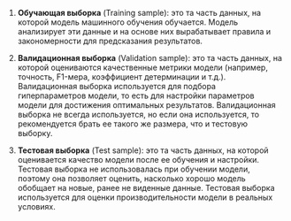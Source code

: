 1. **Обучающая выборка** (Training sample): это та часть данных, на которой модель машинного обучения обучается. Модель анализирует эти данные и на основе них вырабатывает правила и закономерности для предсказания результатов.
    
2. **Валидационная выборка** (Validation sample): это та часть данных, на которой оцениваются качественные метрики модели (например, точность, F1-мера, коэффициент детерминации и т.д.). Валидационная выборка используется для подбора гиперпараметров модели, то есть для настройки параметров модели для достижения оптимальных результатов. Валидационная выборка не всегда используется, но если она используется, то рекомендуется брать ее такого же размера, что и тестовую выборку.
    
3. **Тестовая выборка** (Test sample): это та часть данных, на которой оценивается качество модели после ее обучения и настройки. Тестовая выборка не использовалась при обучении модели, поэтому она позволяет оценить, насколько хорошо модель обобщает на новые, ранее не виденные данные. Тестовая выборка используется для оценки производительности модели в реальных условиях.
